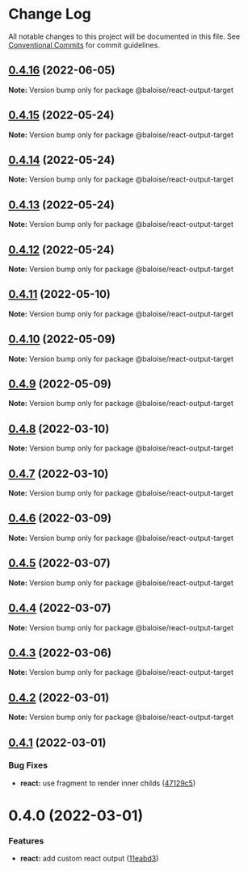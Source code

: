 # Change Log

All notable changes to this project will be documented in this file.
See [Conventional Commits](https://conventionalcommits.org) for commit guidelines.

## [0.4.16](https://github.com/ionic-team/stencil-ds-output-targets/compare/@baloise/react-output-target@0.4.15...@baloise/react-output-target@0.4.16) (2022-06-05)

**Note:** Version bump only for package @baloise/react-output-target

## [0.4.15](https://github.com/ionic-team/stencil-ds-output-targets/compare/@baloise/react-output-target@0.4.14...@baloise/react-output-target@0.4.15) (2022-05-24)

**Note:** Version bump only for package @baloise/react-output-target

## [0.4.14](https://github.com/ionic-team/stencil-ds-output-targets/compare/@baloise/react-output-target@0.4.13...@baloise/react-output-target@0.4.14) (2022-05-24)

**Note:** Version bump only for package @baloise/react-output-target

## [0.4.13](https://github.com/ionic-team/stencil-ds-output-targets/compare/@baloise/react-output-target@0.4.12...@baloise/react-output-target@0.4.13) (2022-05-24)

**Note:** Version bump only for package @baloise/react-output-target

## [0.4.12](https://github.com/ionic-team/stencil-ds-output-targets/compare/@baloise/react-output-target@0.4.11...@baloise/react-output-target@0.4.12) (2022-05-24)

**Note:** Version bump only for package @baloise/react-output-target

## [0.4.11](https://github.com/ionic-team/stencil-ds-output-targets/compare/@baloise/react-output-target@0.4.10...@baloise/react-output-target@0.4.11) (2022-05-10)

**Note:** Version bump only for package @baloise/react-output-target

## [0.4.10](https://github.com/ionic-team/stencil-ds-output-targets/compare/@baloise/react-output-target@0.4.9...@baloise/react-output-target@0.4.10) (2022-05-09)

**Note:** Version bump only for package @baloise/react-output-target

## [0.4.9](https://github.com/ionic-team/stencil-ds-output-targets/compare/@baloise/react-output-target@0.4.8...@baloise/react-output-target@0.4.9) (2022-05-09)

**Note:** Version bump only for package @baloise/react-output-target

## [0.4.8](https://github.com/ionic-team/stencil-ds-output-targets/compare/@baloise/react-output-target@0.4.7...@baloise/react-output-target@0.4.8) (2022-03-10)

**Note:** Version bump only for package @baloise/react-output-target

## [0.4.7](https://github.com/ionic-team/stencil-ds-output-targets/compare/@baloise/react-output-target@0.4.6...@baloise/react-output-target@0.4.7) (2022-03-10)

**Note:** Version bump only for package @baloise/react-output-target

## [0.4.6](https://github.com/ionic-team/stencil-ds-output-targets/compare/@baloise/react-output-target@0.4.5...@baloise/react-output-target@0.4.6) (2022-03-09)

**Note:** Version bump only for package @baloise/react-output-target

## [0.4.5](https://github.com/ionic-team/stencil-ds-output-targets/compare/@baloise/react-output-target@0.4.4...@baloise/react-output-target@0.4.5) (2022-03-07)

**Note:** Version bump only for package @baloise/react-output-target

## [0.4.4](https://github.com/ionic-team/stencil-ds-output-targets/compare/@baloise/react-output-target@0.4.3...@baloise/react-output-target@0.4.4) (2022-03-07)

**Note:** Version bump only for package @baloise/react-output-target

## [0.4.3](https://github.com/ionic-team/stencil-ds-output-targets/compare/@baloise/react-output-target@0.4.2...@baloise/react-output-target@0.4.3) (2022-03-06)

**Note:** Version bump only for package @baloise/react-output-target

## [0.4.2](https://github.com/ionic-team/stencil-ds-output-targets/compare/@baloise/react-output-target@0.4.1...@baloise/react-output-target@0.4.2) (2022-03-01)

**Note:** Version bump only for package @baloise/react-output-target

## [0.4.1](https://github.com/ionic-team/stencil-ds-output-targets/compare/@baloise/react-output-target@0.4.0...@baloise/react-output-target@0.4.1) (2022-03-01)

### Bug Fixes

- **react:** use fragment to render inner childs ([47129c5](https://github.com/ionic-team/stencil-ds-output-targets/commit/47129c5337424577aa9da5dcfcbb1e0bf3a20cb4))

# 0.4.0 (2022-03-01)

### Features

- **react:** add custom react output ([11eabd3](https://github.com/ionic-team/stencil-ds-output-targets/commit/11eabd33271a12c9a5d15d64c114f30c017cc1d5))
